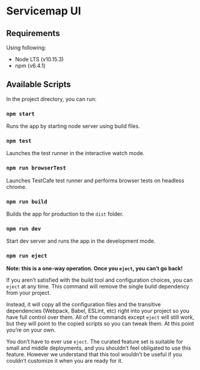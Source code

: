 # Servicemap UI

## Requirements 
Using following:
* Node LTS (v10.15.3)
* npm (v6.4.1)

## Available Scripts

In the project directory, you can run:

### `npm start`

Runs the app by starting node server using build files.

### `npm test`

Launches the test runner in the interactive watch mode.<br>

### `npm run browserTest`

Launches TestCafe test runner and performs browser tests on headless chrome.

### `npm run build`

Builds the app for production to the `dist` folder.<br>

### `npm run dev`

Start dev server and runs the app in the development mode.<br>


### `npm run eject`

**Note: this is a one-way operation. Once you `eject`, you can’t go back!**

If you aren’t satisfied with the build tool and configuration choices, you can `eject` at any time. This command will remove the single build dependency from your project.

Instead, it will copy all the configuration files and the transitive dependencies (Webpack, Babel, ESLint, etc) right into your project so you have full control over them. All of the commands except `eject` will still work, but they will point to the copied scripts so you can tweak them. At this point you’re on your own.

You don’t have to ever use `eject`. The curated feature set is suitable for small and middle deployments, and you shouldn’t feel obligated to use this feature. However we understand that this tool wouldn’t be useful if you couldn’t customize it when you are ready for it.
